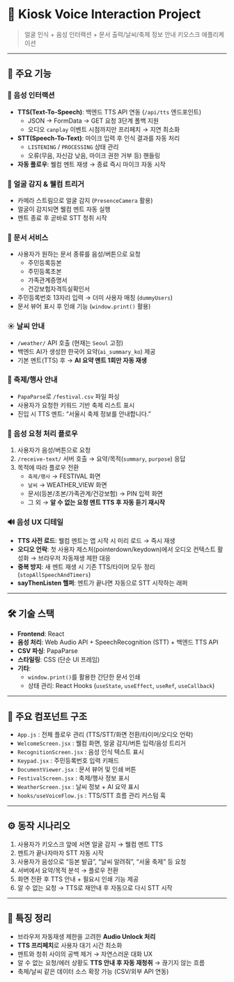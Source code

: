 # 📌 Kiosk Voice Interaction Project

> 얼굴 인식 + 음성 인터랙션 + 문서 출력/날씨/축제 정보 안내 키오스크 애플리케이션  

---

## 🚀 주요 기능

### 🎤 음성 인터랙션
- **TTS(Text-To-Speech)**: 백엔드 TTS API 연동 (`/api/tts` 엔드포인트)  
  - JSON → FormData → GET 요청 3단계 폴백 지원
  - 오디오 `canplay` 이벤트 시점까지만 프리페치 → 지연 최소화  
- **STT(Speech-To-Text)**: 마이크 입력 후 인식 결과를 자동 처리  
  - `LISTENING` / `PROCESSING` 상태 관리
  - 오류(무음, 자신감 낮음, 마이크 권한 거부 등) 핸들링  
- **자동 플로우**: 웰컴 멘트 재생 → 종료 즉시 마이크 자동 시작  

### 👤 얼굴 감지 & 웰컴 트리거
- 카메라 스트림으로 얼굴 감지 (`PresenceCamera` 활용)
- 얼굴이 감지되면 웰컴 멘트 자동 실행
- 멘트 종료 후 곧바로 STT 청취 시작  

### 📑 문서 서비스
- 사용자가 원하는 문서 종류를 음성/버튼으로 요청  
  - 주민등록등본  
  - 주민등록초본  
  - 가족관계증명서  
  - 건강보험자격득실확인서  
- 주민등록번호 13자리 입력 → 더미 사용자 매칭 (`dummyUsers`)
- 문서 뷰어 표시 후 인쇄 기능 (`window.print()` 활용)  

### ☀️ 날씨 안내
- `/weather/` API 호출 (현재는 `Seoul` 고정)
- 백엔드 AI가 생성한 한국어 요약(`ai_summary_ko`) 제공
- 기본 멘트(TTS) 후 → **AI 요약 멘트 1회만 자동 재생**  

### 🎉 축제/행사 안내
- `PapaParse`로 `/festival.csv` 파일 파싱
- 사용자가 요청한 키워드 기반 축제 리스트 표시
- 진입 시 TTS 멘트: “서울시 축제 정보를 안내합니다.”  

### 🧭 음성 요청 처리 플로우
1. 사용자가 음성/버튼으로 요청  
2. `/receive-text/` 서버 호출 → 요약/목적(`summary`, `purpose`) 응답  
3. 목적에 따라 플로우 전환  
   - `축제/행사` → FESTIVAL 화면  
   - `날씨` → WEATHER_VIEW 화면  
   - 문서(등본/초본/가족관계/건강보험) → PIN 입력 화면  
   - 그 외 → **알 수 없는 요청 멘트 TTS 후 자동 듣기 재시작**  

### 🔊 음성 UX 디테일
- **TTS 사전 로드**: 웰컴 멘트는 앱 시작 시 미리 로드 → 즉시 재생  
- **오디오 언락**: 첫 사용자 제스처(pointerdown/keydown)에서 오디오 컨텍스트 활성화 → 브라우저 자동재생 제한 대응  
- **중복 방지**: 새 멘트 재생 시 기존 TTS/타이머 모두 정리 (`stopAllSpeechAndTimers`)  
- **sayThenListen 헬퍼**: 멘트가 끝나면 자동으로 STT 시작하는 래퍼  

---

## 🛠️ 기술 스택

- **Frontend**: React  
- **음성 처리**: Web Audio API + SpeechRecognition (STT) + 백엔드 TTS API  
- **CSV 파싱**: PapaParse  
- **스타일링**: CSS (단순 UI 프레임)  
- **기타**:  
  - `window.print()`를 활용한 간단한 문서 인쇄  
  - 상태 관리: React Hooks (`useState`, `useEffect`, `useRef`, `useCallback`)  

---

## 📂 주요 컴포넌트 구조

- `App.js` : 전체 플로우 관리 (TTS/STT/화면 전환/타이머/오디오 언락)  
- `WelcomeScreen.jsx` : 웰컴 화면, 얼굴 감지/버튼 입력/음성 트리거  
- `RecognitionScreen.jsx` : 음성 인식 텍스트 표시  
- `Keypad.jsx` : 주민등록번호 입력 키패드  
- `DocumentViewer.jsx` : 문서 뷰어 및 인쇄 버튼  
- `FestivalScreen.jsx` : 축제/행사 정보 표시  
- `WeatherScreen.jsx` : 날씨 정보 + AI 요약 표시  
- `hooks/useVoiceFlow.js` : TTS/STT 흐름 관리 커스텀 훅  

---

## ⚙️ 동작 시나리오

1. 사용자가 키오스크 앞에 서면 얼굴 감지 → 웰컴 멘트 TTS  
2. 멘트가 끝나자마자 STT 자동 시작  
3. 사용자가 음성으로 “등본 발급”, “날씨 알려줘”, “서울 축제” 등 요청  
4. 서버에서 요약/목적 분석 → 플로우 전환  
5. 화면 전환 후 TTS 안내 + 필요시 인쇄 기능 제공  
6. 알 수 없는 요청 → TTS로 재안내 후 자동으로 다시 STT 시작  

---

## 📌 특징 정리

- 브라우저 자동재생 제한을 고려한 **Audio Unlock 처리**  
- **TTS 프리페치**로 사용자 대기 시간 최소화  
- 멘트와 청취 사이의 공백 제거 → 자연스러운 대화 UX  
- 알 수 없는 요청/에러 상황도 **TTS 안내 후 자동 재청취** → 끊기지 않는 흐름  
- 축제/날씨 같은 데이터 소스 확장 가능 (CSV/외부 API 연동)  
